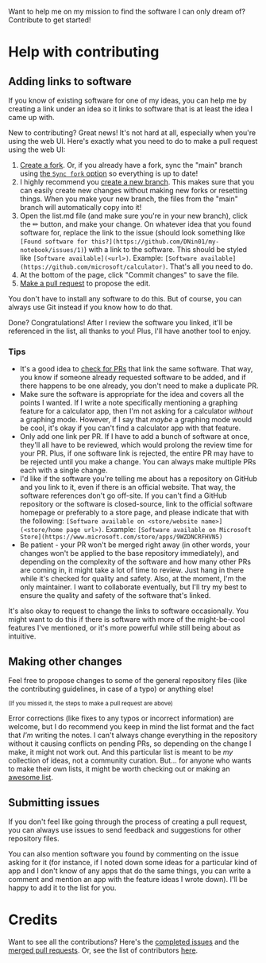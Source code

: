 Want to help me on my mission to find the software I can only dream of? Contribute to get started!

# Help with contributing

## Adding links to software

If you know of existing software for one of my ideas, you can help me by creating a link under an idea so it links to software that is at least the idea I came up with.

New to contributing? Great news! It's not hard at all, especially when you're using the web UI. Here's exactly what you need to do to make a pull request using the web UI:

1. [Create a fork](https://docs.github.com/en/get-started/quickstart/fork-a-repo#forking-a-repository). Or, if you already have a fork, sync the "main" branch using [the `Sync fork` option](https://docs.github.com/assets/cb-18605/images/help/repository/sync-fork-dropdown.png) so everything is up to date!
2. I highly recommend you [create a new branch](https://docs.github.com/en/pull-requests/collaborating-with-pull-requests/proposing-changes-to-your-work-with-pull-requests/creating-and-deleting-branches-within-your-repository#creating-a-branch). This makes sure that you can easily create new changes without making new forks or resetting things. When you make your new branch, the files from the "main" branch will automatically copy into it!
3. Open the list.md file (and make sure you're in your new branch), click the ✏ button, and make your change. On whatever idea that you found software for, replace the link to the issue (should look something like `[Found software for this?](https://github.com/DNin01/my-notebook/issues/1)`) with a link to the software. This should be styled like `[Software available](<url>)`. Example: `[Software available](https://github.com/microsoft/calculator)`. That's all you need to do.
4. At the bottom of the page, click "Commit changes" to save the file.
5. [Make a pull request](https://docs.github.com/en/pull-requests/collaborating-with-pull-requests/proposing-changes-to-your-work-with-pull-requests/creating-a-pull-request-from-a-fork) to propose the edit.

You don't have to install any software to do this. But of course, you can always use Git instead if you know how to do that.

Done? Congratulations! After I review the software you linked, it'll be referenced in the list, all thanks to you! Plus, I'll have another tool to enjoy.

### Tips

- It's a good idea to [check for PRs](https://github.com/DNin01/my-notebook/pulls) that link the same software. That way, you know if someone already requested software to be added, and if there happens to be one already, you don't need to make a duplicate PR.
- Make sure the software is appropriate for the idea and covers all the points I wanted. If I write a note specifically mentioning a graphing feature for a calculator app, then I'm not asking for a calculator _without_ a graphing mode. However, if I say that _maybe_ a graphing mode would be cool, it's okay if you can't find a calculator app with that feature.
- Only add one link per PR. If I have to add a bunch of software at once, they'll all have to be reviewed, which would prolong the review time for your PR. Plus, if one software link is rejected, the entire PR may have to be rejected until you make a change. You can always make multiple PRs each with a single change.
- I'd like if the software you're telling me about has a repository on GitHub and you link to it, even if there is an official website. That way, the software references don't go off-site. If you can't find a GitHub repository or the software is closed-source, link to the official software homepage or preferably to a store page, and please indicate that with the following: `[Software available on <store/website name>](<store/home page url>)`. Example: `[Software available on Microsoft Store](https://www.microsoft.com/store/apps/9WZDNCRFHVN5)`
- Be patient - your PR won't be merged right away (in other words, your changes won't be applied to the base repository immediately), and depending on the complexity of the software and how many other PRs are coming in, it might take a lot of time to review. Just hang in there while it's checked for quality and safety. Also, at the moment, I'm the only maintainer. I want to collaborate eventually, but I'll try my best to ensure the quality and safety of the software that's linked.

It's also okay to request to change the links to software occasionally. You might want to do this if there is software with more of the might-be-cool features I've mentioned, or it's more powerful while still being about as intuitive.

## Making other changes

Feel free to propose changes to some of the general repository files (like the contributing guidelines, in case of a typo) or anything else!

<sup>(If you missed it, the steps to make a pull request are above)</sup>

Error corrections (like fixes to any typos or incorrect information) are welcome, but I do recommend you keep in mind the list format and the fact that _I'm_ writing the notes. I can't always change everything in the repository without it causing conflicts on pending PRs, so depending on the change I make, it might not work out. And this particular list is meant to be _my_ collection of ideas, not a community curation. But... for anyone who wants to make their own lists, it might be worth checking out or making an [awesome list](https://github.com/topics/awesome).

## Submitting issues

If you don't feel like going through the process of creating a pull request, you can always use issues to send feedback and suggestions for other repository files.

You can also mention software you found by commenting on the issue asking for it (for instance, if I noted down some ideas for a particular kind of app and I don't know of any apps that do the same things, you can write a comment and mention an app with the feature ideas I wrote down). I'll be happy to add it to the list for you.

# Credits

Want to see all the contributions? Here's the [completed issues](https://github.com/DNin01/my-notebook/issues?q=is%3Aissue+is%3Aclosed+reason%3Acomplete) and the [merged pull requests](https://github.com/DNin01/my-notebook/pulls?q=is%3Apr+is%3Amerged). Or, see the list of contributors [here](https://github.com/DNin01/my-notebook/graphs/contributors).
